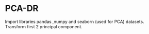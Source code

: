 # PCA-DR
Import libraries pandas ,numpy and seaborn (used for PCA) datasets. Transform first 2 principal component.
